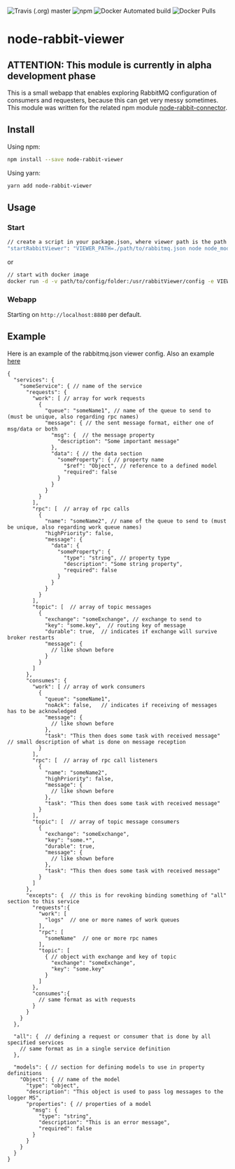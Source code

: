 ![Travis (.org) master](https://img.shields.io/travis/eBuccaneer/node-rabbit-viewer/master.svg) 
![npm](https://img.shields.io/npm/dt/node-rabbit-viewer.svg)
![Docker Automated build](https://img.shields.io/docker/build/ebuccaneer/node-rabbit-viewer.svg)
![Docker Pulls](https://img.shields.io/docker/pulls/ebuccaneer/node-rabbit-viewer.svg)

# node-rabbit-viewer

## ATTENTION: This module is currently in alpha development phase

This is a small webapp that enables exploring RabbitMQ configuration of 
consumers and requesters, because this can get very messy sometimes. This module was written for the related npm module
[node-rabbit-connector](https://www.npmjs.com/package/node-rabbit-connector).

## Install
Using npm:
```bash
npm install --save node-rabbit-viewer
```
Using yarn:
```bash
yarn add node-rabbit-viewer
```

## Usage
### Start
```bash
// create a script in your package.json, where viewer path is the path to the viewer config json
"startRabbitViewer": "VIEWER_PATH=./path/to/rabbitmq.json node node_modules/node-rabbit-viewer/dist/index.js"
```
or
```bash
// start with docker image
docker run -d -v path/to/config/folder:/usr/rabbitViewer/config -e VIEWER_PATH=./config/rabbitmq.json -e VIEWER_PORT=8888 -p 8880:8888 ebuccaneer/node-rabbit-viewer
```

### Webapp
Starting on `http://localhost:8880` per default.

## Example
Here is an example of the rabbitmq.json viewer config.
Also an example [here](https://github.com/eBuccaneer/node-rabbit-viewer/tree/master/examples)
```
{
  "services": {
    "someService": { // name of the service
      "requests": {
        "work": [ // array for work requests
          {
            "queue": "someName1", // name of the queue to send to (must be unique, also regarding rpc names)
            "message": { // the sent message format, either one of msg/data or both
              "msg": {  // the message property
                "description": "Some important message"
              },
              "data": { // the data section
                "someProperty": { // property name
                  "$ref": "Object", // reference to a defined model
                  "required": false
                }
              }
            }
          }
        ],
        "rpc": [  // array of rpc calls
          {
            "name": "someName2", // name of the queue to send to (must be unique, also regarding work queue names)
            "highPriority": false,
            "message": {
              "data": {
                "someProperty": {
                  "type": "string", // property type
                  "description": "Some string property",
                  "required": false
                }
              }
            }
          }
        ],
        "topic": [  // array of topic messages
          {
            "exchange": "someExchange", // exchange to send to
            "key": "some.key",  // routing key of message
            "durable": true,  // indicates if exchange will survive broker restarts
            "message": {
              // like shown before
            }
          }
        ]
      },
      "consumes": {
        "work": [ // array of work consumers
          {
            "queue": "someName1",
            "noAck": false,   // indicates if receiving of messages has to be acknowledged
            "message": {
              // like shown before
            },
            "task": "This then does some task with received message"  // small description of what is done on message reception
          }
        ],
        "rpc": [  // array of rpc call listeners
          {
            "name": "someName2",
            "highPriority": false,
            "message": {
              // like shown before
            },
            "task": "This then does some task with received message"
          }
        ],
        "topic": [  // array of topic message consumers
          {
            "exchange": "someExchange",
            "key": "some.*",
            "durable": true,
            "message": {
              // like shown before
            },
            "task": "This then does some task with received message"
          }
        ]
      },
      "excepts": {  // this is for revoking binding something of "all" section to this service
        "requests":{
          "work": [
            "logs"  // one or more names of work queues
          ],
          "rpc": [
            "someName"  // one or more rpc names
          ],
          "topic": [
            { // object with exchange and key of topic
              "exchange": "someExchange",
              "key": "some.key"
            }
          ]
        },
        "consumes":{
          // same format as with requests
        }
      }
    }
  },

  "all": {  // defining a request or consumer that is done by all specified services
    // same format as in a single service definition
  },

  "models": { // section for defining models to use in property definitions
    "Object": { // name of the model
      "type": "object",
      "description": "This object is used to pass log messages to the logger MS",
      "properties": { // properties of a model
        "msg": {
          "type": "string",
          "description": "This is an error message",
          "required": false
        }
      }
    }
  }
}
```